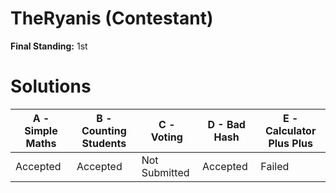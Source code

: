 # TheRyanis (Contestant)

**Final Standing:** 1st

# Solutions

| A - Simple Maths | B - Counting Students | C - Voting    | D - Bad Hash | E - Calculator Plus Plus |
| ---------------- | --------------------- | ------------- | ------------ | ------------------------ |
| Accepted         | Accepted              | Not Submitted | Accepted     | Failed                   |
